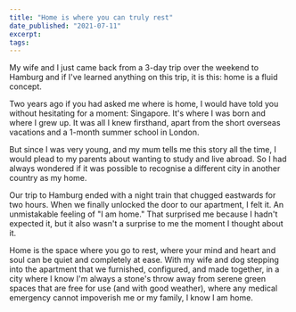 ```yaml
---
title: "Home is where you can truly rest"
date_published: "2021-07-11"
excerpt: 
tags: 
---
```


My wife and I just came back from a 3-day trip over the weekend to Hamburg and if I've learned anything on this trip, it is this: home is a fluid concept.

Two years ago if you had asked me where is home, I would have told you without hesitating for a moment: Singapore. It's where I was born and where I grew up. It was all I knew firsthand, apart from the short overseas vacations and a 1-month summer school in London.

But since I was very young, and my mum tells me this story all the time, I would plead to my parents about wanting to study and live abroad. So I had always wondered if it was possible to recognise a different city in another country as my home.

Our trip to Hamburg ended with a night train that chugged eastwards for two hours. When we finally unlocked the door to our apartment, I felt it. An unmistakable feeling of "I am home." That surprised me because I hadn't expected it, but it also wasn't a surprise to me the moment I thought about it.

Home is the space where you go to rest, where your mind and heart and soul can be quiet and completely at ease. With my wife and dog stepping into the apartment that we furnished, configured, and made together, in a city where I know I'm always a stone's throw away from serene green spaces that are free for use (and with good weather), where any medical emergency cannot impoverish me or my family, I know I am home.
